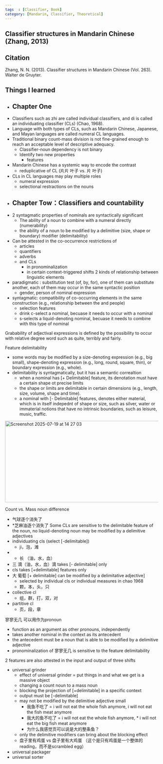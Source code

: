 ```yaml
---
tags  : [Classifier, Book]
category: [Mandarin, Classifier, Theoretical]
---
```

## Classifier structures in Mandarin Chinese (Zhang, 2013)

## Citation 
Zhang, N. N. (2013). Classifier structures in Mandarin Chinese (Vol. 263). Walter de Gruyter.

## Things I learned 
- ## Chapter One
- Classifiers such as zhi are called individual classifiers, and di is called an individuating classifier (CLs) (Chao, 1968).
- Language with both types of CLs, such as Mandarin Chinese, Japanese, and Mayan languages are called numeral CL languages.
- Traditional binary count-mass division is not fine-grained enough to reach an acceptable level of descriptive adequacy.
  - Classifier-noun dependency is not binary
  - Identify two new properties
    - features
- Mandarin Chinese has a systemic way to encode the contrast
  - reduplicative of CL (片片 叶子 vs. 片 叶子)
- CLs in CL languages may play multiple roles
  - numeral expression
  - selectional restractions on the nouns
- ## Chapter Tow：Classifiers and countability
- 2 syntagmatic properties of nominals are syntactically significant
  - The ability of a noun to combine with a numeral directly (numerability)
  - the ability of a noun to be modified by a delimitive (size, shape or boundary) modifier (delimitability)
- Can be attested in the co-occurrence restrictions of
  - articles
  - quantifiers
  - adverbs
  - and CLs
    - in pronominalization
    - in certain context-triggered shifts
2 kinds of relationship between linguistic elements
- paradigmatic : substitution test (of, by, for), one of them can substitute another, each of them may occur in the same syntactic position
  - gender, person of nominal expression
- syntagmatic: compatibility of co-occurring elements in the same construction (e.g., relationship between the and people)
  - selection features
  - drink c-select a nominal, becuase it needs to occur with a nominal
  - s-selects a liquid-denoting nominal, becuase it needs to combine with this type of nominal
 
Grabability of adjectival expressions is defined by the possibility to occur with relative degree word such as quite, terribly and fairly. 

Feature delimitability
- some words may be modified by a size-denoting expression (e.g., big small), shape-denoting expression (e.g., long, round, square, thin), or boundary expression (e.g., whole).
- delimitability is syntagmatically, but it has a semantic correaltion
  - when a nominal has [+ Delimitable] feature, its denotation must have a certain shape ot precise limits
  - the shape or limits are delimitable in certain dimensions (e.g., length, size, volume, shape and time).
  - a nominal with [- Delimitable] features, denotes either material, which is in itself indepednt of shape or size, such as silver, water or immaterial notions that have no intrinsic boundaries, such as leisure, music, traffic. 
<img width="771" height="268" alt="Screenshot 2025-07-19 at 14 27 03" src="https://github.com/user-attachments/assets/66d8b77b-ac2c-44d8-9c9b-9dec03091d80" />

Count vs. Mass noun difference 
- 气球逐个消失了
- *芝麻油逐个消失了
Some CLs are sensitive to the delimitable feature of the noun, no liquid-denoting noun may be modified by a delimitive adjectives
- individuating cls (select [-delimitable])
  - ji，泡，滩
- * 长 （油，水，血）
- 三 滴（油，水，血）滴 takes [- delimitable] only
- cls takes [+delimitable] features only
- 大 葡萄 [+ delimitable] can be modified by a delimitative adjective]
  - selected by individual cls or individual measures in chao 1968
  - 颗，本，头，只
- collective cl
  - 组，群，打，双，对
- partitive cl
  - 页，段，章
 
寥寥无几 可以用作为pronoun
- function as an argument as other pronouns, independently
- takes another nominal in the context as its antecedent
- the antecedent must be a noun that is able to be modified by a delimitive adjective
- pronominalization of 寥寥无几 is sensitive to the feature delimitability

2 features are also attested in the input and output of three shifts
- universal grinder
  - effect of universal grinder = put things in and what we get is a massive object
  - changing a count noun to a mass noun
  - blocking the projection of [+delimitable] in a specific context
  - output must be [-delimitable]
  - may not be modified by the delimitive adjective small
    - 我鱼不吃了 = i will not eat the whole fish anymore, i will not eat the fish meat anymore
    - 我大的鱼不吃了 = i will not eat the whole fish anymore, * i will not eat the big fish meat anymore
    - 为什么我感觉页可以说是大的整条鱼？
  - only the delimitive modifiers can bring about the blocking effect
  - 盘子里有鸡蛋 vs 盘子里有大鸡蛋 （这个是只有鸡蛋是一个整体的reading，而不是scrambled egg）
- universal packager
- universal sorter 
